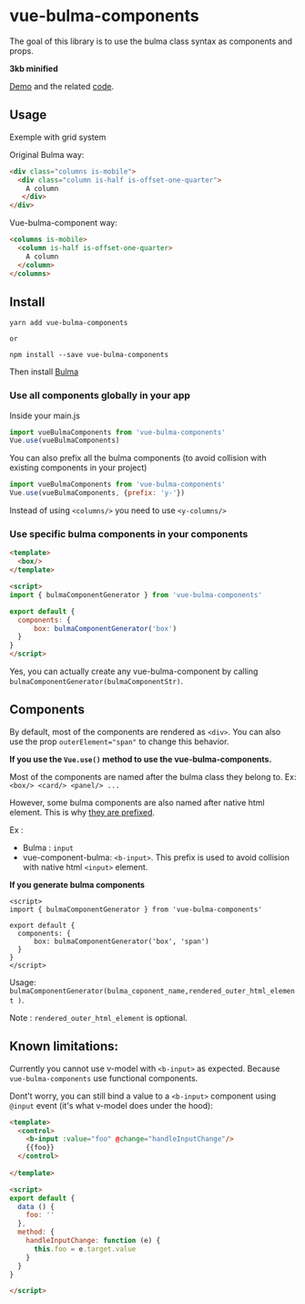 # vue-bulma-components
The goal of this library is to use the bulma class syntax as components and props.

**3kb minified**

[Demo](https://vouill.github.io/vue-bulma-components/) and the related [code](https://github.com/vouill/vue-bulma-components/tree/master/src/example).


## Usage
Exemple with grid system

Original Bulma way:

``` html
<div class="columns is-mobile">
  <div class="column is-half is-offset-one-quarter">
    A column 
   </div>
</div>
```

Vue-bulma-component way:
```html
<columns is-mobile>
  <column is-half is-offset-one-quarter>
    A column
  </column>
</columns>
```

## Install

```shell
yarn add vue-bulma-components

or 

npm install --save vue-bulma-components
```

Then install [Bulma](http://bulma.io/documentation/overview/start/)
### Use all components globally in your app
Inside your main.js

```javascript
import vueBulmaComponents from 'vue-bulma-components'
Vue.use(vueBulmaComponents)
```

You can also prefix all the bulma components (to avoid collision with existing components in your project)
 
 ```javascript
 import vueBulmaComponents from 'vue-bulma-components'
 Vue.use(vueBulmaComponents, {prefix: 'y-'})
 ```
 
 Instead of using `<columns/>` you need to use `<y-columns/>`
### Use specific bulma components in your components

``` html
<template>
  <box/>
</template>

<script>
import { bulmaComponentGenerator } from 'vue-bulma-components'

export default {
  components: {
      box: bulmaComponentGenerator('box')
  }
}
</script>
```

Yes, you can actually create any vue-bulma-component by calling `bulmaComponentGenerator(bulmaComponentStr)`.

## Components

By default, most of the components are rendered as `<div>`. You can also use the prop `outerElement="span"` to change this behavior.

**If you use the `Vue.use()` method to use the vue-bulma-components.**
 
Most of the components are named after the bulma class they belong to.
Ex: `<box/> <card/> <panel/> ...`

However, some bulma components are also named after native html element. This is why [they are prefixed](https://github.com/vouill/vue-bulma-components/blob/master/src/plugin/helpers.js#L24).

Ex : 
- Bulma : `input`
- vue-component-bulma: `<b-input>`. This prefix is used to avoid collision with native html `<input>` element.

**If you generate bulma components**

``` htmtl
<script>
import { bulmaComponentGenerator } from 'vue-bulma-components'

export default {
  components: {
      box: bulmaComponentGenerator('box', 'span')
  }
}
</script>
```

Usage: 
`bulmaComponentGenerator(bulma_coponent_name,rendered_outer_html_element )`.
 
 Note : `rendered_outer_html_element` is optional.

## Known limitations:

Currently you cannot use v-model with `<b-input>` as expected. Because `vue-bulma-components` use functional components.

Dont't worry, you can still bind a value to a `<b-input>` component using `@input` event (it's what v-model does under the hood):

```html
<template>
  <control>
    <b-input :value="foo" @change="handleInputChange"/>
    {{foo}}
  </control>
  
</template>

<script>
export default {
  data () {
    foo: ''
  },
  method: {
    handleInputChange: function (e) {
      this.foo = e.target.value
    }
  }
}

</script>

```


